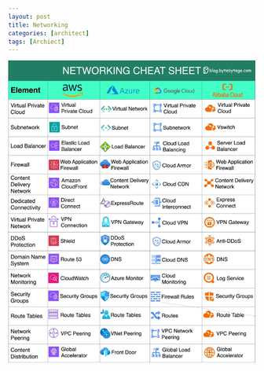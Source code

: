 ```yaml
---
layout: post
title: Networking
categories: [architect]
tags: [Archiect]
---
```


![Networking CheatSheet](/assets/img/architect/networking-cheatsheet.webp)